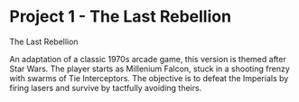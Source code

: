 # Project 1 - The Last Rebellion
The Last Rebellion

An adaptation of a classic 1970s arcade game, this version is themed after Star Wars. The player starts as Millenium Falcon, stuck in a shooting frenzy with swarms of Tie Interceptors. The objective is to defeat the Imperials by firing lasers and survive by tactfully avoiding theirs.
